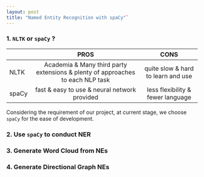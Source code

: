 ```yaml
---
layout: post
title: "Named Entity Recognition with spaCy"`
---
```


### 1. `NLTK` or `spaCy` ?

|       |                             PROS                             |                CONS                |
| ----- | :----------------------------------------------------------: | :--------------------------------: |
| NLTK  | Academia & Many third party extensions & plenty of approaches to each NLP task | quite slow & hard to learn and use |
| spaCy |         fast & easy to use & neural network provided         | less flexibility & fewer language  |

Considering the requirement of our project, at current stage, we choose `spaCy` for the ease of development.

### 2. Use `spaCy` to conduct NER

### 3. Generate Word Cloud from NEs

### 4. Generate Directional Graph NEs